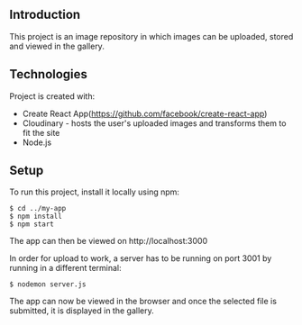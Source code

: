 ## Introduction
This project is an image repository in which images can be uploaded, stored and viewed in the gallery.


## Technologies
Project is created with:
* Create React App(https://github.com/facebook/create-react-app)
* Cloudinary  - hosts the user's uploaded images and transforms them to fit the site
* Node.js

## Setup
To run this project, install it locally using npm:

```
$ cd ../my-app
$ npm install
$ npm start
```
The app can then be viewed on http://localhost:3000

In order for upload to work, a server has to be running on port 3001 by running in a different terminal:

```
$ nodemon server.js
```
The app can now be viewed in the browser and once the selected file is submitted, it is displayed in the gallery.
